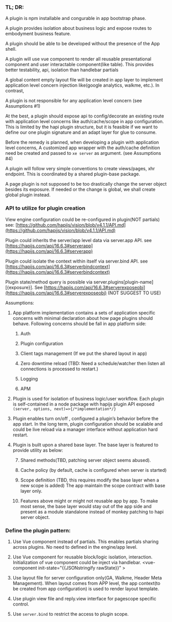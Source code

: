 ### TL; DR:

A plugin is npm installable and congurable in app bootstrap phase.

A plugin provides isolation about business logic and expose routes to embodyment business feature.

A plugin should be able to be developed without the presence of the App shell.

A plugin will use vue component to render all reusable presentational component and user interactable component(like table). This provides better testability, api, isolation than handlebar partials

A global content empty layout file will be created in app layer to implement application level concern injection like(google analytics, walkme, etc.). In contrast,

A plugin is not responsible for any application level concern (see Assumptions #1)

At the best, a plugin should expose api to config/decorate an existing route with application level concerns like auth/cache/scope in app configuration. This is limited by the hapi plugin structure, but it is feasible if we want to define our one plugin signature and an adapt layer for glue to consume.

Before the remedy is planned, when developing a plugin with application level concerns, A customized app wrapper with the auth/cache definition need be created and passed to `xe server` as argument. (see Assumptions #4)

A plugin will follow very simple conventions to create views/pages, xhr endpoint. This is coordinated by a shared plugin-base package.

A page plugin is not supposed to be too drastically change the server object besides its exposure. If needed or the change is global, we shall create global plugin instead.

### API to utilize for plugin creation

View engine configuration could be re-configured in plugin(NOT partials) see: [https://github.com/hapijs/vision/blob/v4.1.1/API.md](https://github.com/hapijs/vision/blob/v4.1.1/API.md)

Plugin could inherits the server/app level data via server.app API. see [https://hapijs.com/api/16.6.3#serverapp](https://hapijs.com/api/16.6.3#serverapp)

Plugin could isolate the context within itself via server.bind API. see [https://hapijs.com/api/16.6.3#serverbindcontext](https://hapijs.com/api/16.6.3#serverbindcontext)

Plugin state/method query is possible via server.plugins[plugin-name][{exposure}]. See [https://hapijs.com/api/16.6.3#serverexposeobj](https://hapijs.com/api/16.6.3#serverexposeobj) (NOT SUGGEST TO USE)

Assumptions:

1.  App platform implementation contains a sets of application specific concerns with minimal declaration about how page plugins should behave. Following concerns should be fall in app platform side:

    1.  Auth

    2.  Plugin configuration

    3.  Client tags management (If we put the shared layout in app)

    4.  Zero downtime reload (TBD: Need a schedule/watcher then listen all connections is processed to restart.)

    5.  Logging

    6.  APM

2.  Plugin is used for isolation of business logic/user workflow. Each plugin is self-contained in a node package with hapijs plugin API exposed `(server, options, next)=>{/*implementation*/}`

3.  Plugin enables turn on/off , configured a plugin’s behavior before the app start. In the long term, plugin configuration should be scalable and could be live reload via a manager interface without application hard restart.

4.  Plugin is built upon a shared base layer. The base layer is featured to provide utility as below:

    7.  Shared methods(TBD, patching server object seems abused).

    8.  Cache policy (by default, cache is configured when server is started)

    9.  Scope definition (TBD, this requires modify the base layer when a new scope is added) The app maintain the scope contract with base layer only.

    10. Features above might or might not reusable app by app. To make most sense, the base layer would stay out of the app side and present as a module standalone instead of monkey patching to hapi server object.

### Define the plugin pattern:

1.  Use Vue component instead of partials. This enables partials sharing across plugins. No need to defined in the engine/app level.

2.  Use Vue component for reusable block/logic isolation, interaction. Initialization of vue component could be inject via handlebar. <vue-component init-state="{{JSONstringify rawState}}” ></vue-component>

3.  Use layout file for server configuration only(GA, Walkme, Header Meta Management). When layout comes from APP level, the app context(to be created from app configuration) is used to render layout template.

4.  Use plugin view file and reply.view interface for pagescope specific control.

5.  Use `server.bind` to restrict the access to plugin scope.

